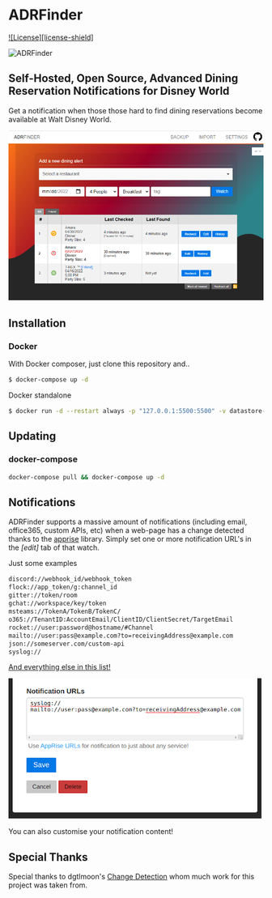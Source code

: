 #  ADRFinder
[![License][license-shield]](LICENSE.md)

![ADRFinder](https://github.com/chuckmac/adrfinder/actions/workflows/test-only.yml/badge.svg?branch=master)

## Self-Hosted, Open Source, Advanced Dining Reservation Notifications for Disney World

Get a notification when those those hard to find dining reservations become available at Walt Disney World.

<img src="https://raw.githubusercontent.com/chuckmac/adrfinder/master/screenshot.png" style="max-width:100%;" alt="Self-hosted reservation finder"  title="Self-hosted reservation finder"  />


## Installation

### Docker

With Docker composer, just clone this repository and..
```bash
$ docker-compose up -d
```
Docker standalone
```bash
$ docker run -d --restart always -p "127.0.0.1:5500:5500" -v datastore-volume:/datastore --name adrfinder chuckmacdev/adrfinder
```

## Updating

### docker-compose

```bash
docker-compose pull && docker-compose up -d
```

## Notifications

ADRFinder supports a massive amount of notifications (including email, office365, custom APIs, etc) when a web-page has a change detected thanks to the <a href="https://github.com/caronc/apprise">apprise</a> library.
Simply set one or more notification URL's in the _[edit]_ tab of that watch.

Just some examples

    discord://webhook_id/webhook_token
    flock://app_token/g:channel_id
    gitter://token/room
    gchat://workspace/key/token
    msteams://TokenA/TokenB/TokenC/
    o365://TenantID:AccountEmail/ClientID/ClientSecret/TargetEmail
    rocket://user:password@hostname/#Channel
    mailto://user:pass@example.com?to=receivingAddress@example.com
    json://someserver.com/custom-api
    syslog://
 
<a href="https://github.com/caronc/apprise#popular-notification-services">And everything else in this list!</a>

<img src="https://raw.githubusercontent.com/chuckmac/adrfinder/master/screenshot-notifications.png" style="max-width:100%;" alt="Self-hosted reservation notifications"  title="Self-hosted reservation monitoring notifications"  />


You can also customise your notification content!

## Special Thanks

Special thanks to dgtlmoon's <a href="https://github.com/dgtlmoon/changedetection.io">Change Detection</a> whom much work for this project was taken from.

